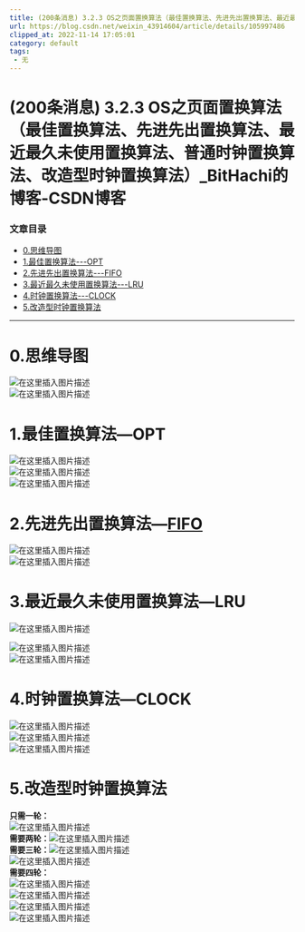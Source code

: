 ```yaml
---
title: (200条消息) 3.2.3 OS之页面置换算法（最佳置换算法、先进先出置换算法、最近最久未使用置换算法、普通时钟置换算法、改造型时钟置换算法）_BitHachi的博客-CSDN博客
url: https://blog.csdn.net/weixin_43914604/article/details/105997486
clipped_at: 2022-11-14 17:05:01
category: default
tags: 
 - 无
---
```



# (200条消息) 3.2.3 OS之页面置换算法（最佳置换算法、先进先出置换算法、最近最久未使用置换算法、普通时钟置换算法、改造型时钟置换算法）_BitHachi的博客-CSDN博客

### 文章目录

*   [0.思维导图](#0_3)
*   [1.最佳置换算法---OPT](#1OPT_6)
*   [2.先进先出置换算法---FIFO](#2FIFO_10)
*   [3.最近最久未使用置换算法---LRU](#3LRU_13)
*   [4.时钟置换算法---CLOCK](#4CLOCK_19)
*   [5.改造型时钟置换算法](#5_23)

* * *

# 0.思维导图

![在这里插入图片描述](assets/1668416701-99d71f6fae9a7f150b18390df2f4b2fe.png)  
![在这里插入图片描述](assets/1668416701-ee8eb7f94137508f88ffa73dc88917d1.png)

# 1.最佳置换算法—OPT

![在这里插入图片描述](assets/1668416701-1ec17cae515827071d308392c53674c8.png)  
![在这里插入图片描述](assets/1668416701-2835cb311780e7ea82c4556ff5418844.png)  
![在这里插入图片描述](assets/1668416701-053c81098466ee6e2c61d62b7a7208a1.png)

# 2.先进先出置换算法—[FIFO](https://so.csdn.net/so/search?q=FIFO&spm=1001.2101.3001.7020)

![在这里插入图片描述](assets/1668416701-70b91f2b9d0c0260dee50175c26e410e.png)  
![在这里插入图片描述](assets/1668416701-d759ab08fdac204a4f3d0ba480ae7c77.png)

# 3.最近最久未使用置换算法—LRU

![在这里插入图片描述](assets/1668416701-bac02e7699703f4d6a70bd9ffac4322a.png)

![在这里插入图片描述](assets/1668416701-fe90f6ac47dcf4ae22127b3b64a3d246.png)  
![在这里插入图片描述](assets/1668416701-7ff8071f5df4e7a8a9325d39887dbec6.png)

# 4.时钟置换算法—CLOCK

![在这里插入图片描述](assets/1668416701-eec6d8e0c95484962c25475f7c39bbd4.png)  
![在这里插入图片描述](assets/1668416701-af382bbb4bdea8045868d52cda67c4fc.png)  
![在这里插入图片描述](assets/1668416701-ca07fa171c47899d2788c991fa4de458.png)

# 5.改造型时钟置换算法

**只需一轮：**  
![在这里插入图片描述](assets/1668416701-fc351f4a060854aba31e1298ca8e3d82.png)  
**需要两轮：**![在这里插入图片描述](assets/1668416701-f8d385398aa73afa03396458c75368e5.png)  
**需要三轮：**![在这里插入图片描述](assets/1668416701-157d58982b9938eac8499621f9952d19.png)  
![在这里插入图片描述](assets/1668416701-0755752c49f1c95278d5f1821a394dd1.png)  
**需要四轮：**  
![在这里插入图片描述](assets/1668416701-4de8f9e710e089d164fb6c84773c6369.png)  
![在这里插入图片描述](assets/1668416701-52169b5c2acf965b6baa1ced57475958.png)  
![在这里插入图片描述](assets/1668416701-fac7313fda42b368ded41fc9b07933b5.png)  
![在这里插入图片描述](assets/1668416701-d7a28091d7b2f9e2959c725fad391bf7.png)